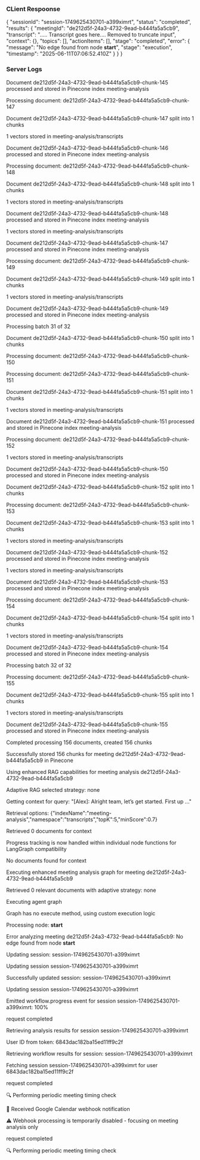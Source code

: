 ### **CLient Respoonse** 
{
    "sessionId": "session-1749625430701-a399ximrt",
    "status": "completed",
    "results": {
        "meetingId": "de212d5f-24a3-4732-9ead-b444fa5a5cb9",
        "transcript": "..... Transcript goes here.... Removed to truncate input",
        "context": {},
        "topics": [],
        "actionItems": [],
        "stage": "completed",
        "error": {
            "message": "No edge found from node __start__",
            "stage": "execution",
            "timestamp": "2025-06-11T07:06:52.410Z"
        }
    }
}

### **Server Logs** 

Document de212d5f-24a3-4732-9ead-b444fa5a5cb9-chunk-145 processed and stored in Pinecone index meeting-analysis

Processing document: de212d5f-24a3-4732-9ead-b444fa5a5cb9-chunk-147

Document de212d5f-24a3-4732-9ead-b444fa5a5cb9-chunk-147 split into 1 chunks

1 vectors stored in meeting-analysis/transcripts

Document de212d5f-24a3-4732-9ead-b444fa5a5cb9-chunk-146 processed and stored in Pinecone index meeting-analysis

Processing document: de212d5f-24a3-4732-9ead-b444fa5a5cb9-chunk-148

Document de212d5f-24a3-4732-9ead-b444fa5a5cb9-chunk-148 split into 1 chunks

1 vectors stored in meeting-analysis/transcripts

Document de212d5f-24a3-4732-9ead-b444fa5a5cb9-chunk-148 processed and stored in Pinecone index meeting-analysis

1 vectors stored in meeting-analysis/transcripts

Document de212d5f-24a3-4732-9ead-b444fa5a5cb9-chunk-147 processed and stored in Pinecone index meeting-analysis

Processing document: de212d5f-24a3-4732-9ead-b444fa5a5cb9-chunk-149

Document de212d5f-24a3-4732-9ead-b444fa5a5cb9-chunk-149 split into 1 chunks

1 vectors stored in meeting-analysis/transcripts

Document de212d5f-24a3-4732-9ead-b444fa5a5cb9-chunk-149 processed and stored in Pinecone index meeting-analysis

Processing batch 31 of 32

Document de212d5f-24a3-4732-9ead-b444fa5a5cb9-chunk-150 split into 1 chunks

Processing document: de212d5f-24a3-4732-9ead-b444fa5a5cb9-chunk-150

Processing document: de212d5f-24a3-4732-9ead-b444fa5a5cb9-chunk-151

Document de212d5f-24a3-4732-9ead-b444fa5a5cb9-chunk-151 split into 1 chunks

1 vectors stored in meeting-analysis/transcripts

Document de212d5f-24a3-4732-9ead-b444fa5a5cb9-chunk-151 processed and stored in Pinecone index meeting-analysis

Processing document: de212d5f-24a3-4732-9ead-b444fa5a5cb9-chunk-152

1 vectors stored in meeting-analysis/transcripts

Document de212d5f-24a3-4732-9ead-b444fa5a5cb9-chunk-150 processed and stored in Pinecone index meeting-analysis

Document de212d5f-24a3-4732-9ead-b444fa5a5cb9-chunk-152 split into 1 chunks

Processing document: de212d5f-24a3-4732-9ead-b444fa5a5cb9-chunk-153

Document de212d5f-24a3-4732-9ead-b444fa5a5cb9-chunk-153 split into 1 chunks

1 vectors stored in meeting-analysis/transcripts

Document de212d5f-24a3-4732-9ead-b444fa5a5cb9-chunk-152 processed and stored in Pinecone index meeting-analysis

1 vectors stored in meeting-analysis/transcripts

Document de212d5f-24a3-4732-9ead-b444fa5a5cb9-chunk-153 processed and stored in Pinecone index meeting-analysis

Processing document: de212d5f-24a3-4732-9ead-b444fa5a5cb9-chunk-154

Document de212d5f-24a3-4732-9ead-b444fa5a5cb9-chunk-154 split into 1 chunks

1 vectors stored in meeting-analysis/transcripts

Document de212d5f-24a3-4732-9ead-b444fa5a5cb9-chunk-154 processed and stored in Pinecone index meeting-analysis

Processing batch 32 of 32

Processing document: de212d5f-24a3-4732-9ead-b444fa5a5cb9-chunk-155

Document de212d5f-24a3-4732-9ead-b444fa5a5cb9-chunk-155 split into 1 chunks

1 vectors stored in meeting-analysis/transcripts

Document de212d5f-24a3-4732-9ead-b444fa5a5cb9-chunk-155 processed and stored in Pinecone index meeting-analysis

Completed processing 156 documents, created 156 chunks

Successfully stored 156 chunks for meeting de212d5f-24a3-4732-9ead-b444fa5a5cb9 in Pinecone

Using enhanced RAG capabilities for meeting analysis de212d5f-24a3-4732-9ead-b444fa5a5cb9

Adaptive RAG selected strategy: none

Getting context for query: "[Alex]: Alright team, let’s get started. First up ..."

Retrieval options: {"indexName":"meeting-analysis","namespace":"transcripts","topK":5,"minScore":0.7}

Retrieved 0 documents for context

Progress tracking is now handled within individual node functions for LangGraph compatibility

No documents found for context

Executing enhanced meeting analysis graph for meeting de212d5f-24a3-4732-9ead-b444fa5a5cb9

Retrieved 0 relevant documents with adaptive strategy: none

Executing agent graph

Graph has no execute method, using custom execution logic

Processing node: __start__

Error analyzing meeting de212d5f-24a3-4732-9ead-b444fa5a5cb9: No edge found from node __start__

Updating session: session-1749625430701-a399ximrt

Updating session session-1749625430701-a399ximrt

Successfully updated session: session-1749625430701-a399ximrt

Updating session session-1749625430701-a399ximrt

Emitted workflow.progress event for session session-1749625430701-a399ximrt: 100%

request completed

Retrieving analysis results for session session-1749625430701-a399ximrt

User ID from token: 6843dac182ba15ed11ff9c2f

Retrieving workflow results for session: session-1749625430701-a399ximrt

Fetching session session-1749625430701-a399ximrt for user 6843dac182ba15ed11ff9c2f

request completed

🔍 Performing periodic meeting timing check

📡 Received Google Calendar webhook notification

⚠️ Webhook processing is temporarily disabled - focusing on meeting analysis only

request completed

🔍 Performing periodic meeting timing check

